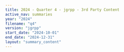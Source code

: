 ```yaml
---
title: 2024 - Quarter 4 - jgrpp - 3rd Party Content
active_nav: summaries
year: "2024"
filename: "q4"
version: "jgrpp"
start_date: "2024-10-01"
end_date: "2024-12-31"
layout: "summary_content"
---
```

